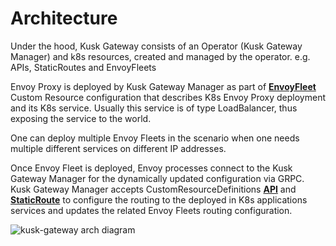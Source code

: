 # Architecture

Under the hood, Kusk Gateway consists of an Operator (Kusk Gateway Manager) and k8s resources, created and managed by the operator. e.g. APIs, StaticRoutes and EnvoyFleets

Envoy Proxy is deployed by Kusk Gateway Manager as part of [**EnvoyFleet**](../customresources/envoyfleet.md) Custom Resource configuration that describes K8s Envoy Proxy deployment and its K8s service.
Usually this service is of type LoadBalancer, thus exposing the service to the world.

One can deploy multiple Envoy Fleets in the scenario when one needs multiple different services on different IP addresses.

Once Envoy Fleet is deployed, Envoy processes connect to the Kusk Gateway Manager for the dynamically updated configuration via GRPC.
Kusk Gateway Manager accepts CustomResourceDefinitions [**API**](../customresources/api.md) and [**StaticRoute**](../customresources/staticroute.md) to configure the routing to the deployed in K8s applications services and updates the related Envoy Fleets routing configuration.

![kusk-gateway arch diagram](../img/arch.png)
